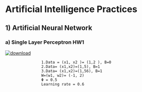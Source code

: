 # Artificial Intelligence Practices
##         1) Artificial Neural Network
###                   a) Single Layer Perceptron HW1
[        ![download](https://user-images.githubusercontent.com/106076072/198830353-1f5d8a4d-3051-41da-b6f1-4ba749e2668a.jpg)
](https://images.deepai.org/glossary-terms/perceptron-6168423.jpg)

                    1.Data = (x1, x2 )= (1,2 ), B=0
                    2.Data= (x1,x2)=(1,5), B=1
                    3.Data= (x1,x2)=(1,56), B=1
                    W=(w1, w2)= (-1, 2)
                    Φ = 0.5
                    Learning rate = 0.6

